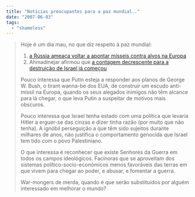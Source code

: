 ```yaml
---
title: "Notícias preocupantes para a paz mundial.."
date: "2007-06-03"
tags: 
  - "shameless"
---
```


> Hoje é um dia mau, no que diz respeito à paz mundial:  
> 
> 1. [a Rússia ameaça voltar a apontar mísseis contra alvos na Europa](http://ultimahora.publico.clix.pt/noticia.aspx?id=1295788&idCanal=undefined)
> 2. Ahmadinejar afirmou que [a contagem decrescente para a destruição de Israel já começou](http://ultimahora.publico.clix.pt/noticia.aspx?id=1295792&idCanal=undefined)  
>     
> 
> Pouco interessa que Putin esteja a responder aos planos de George W. Bush, o tirant wanna-be dos EUA, de construir um escudo anti-míssil na Europa, quando os seus alegados inimigos não têm alcance para lá chegar, o que leva Putin a suspeitar de motivos mais obscuros.  
>   
> Pouco interessa que Israel tenha estado com uma política que levaria Hitler a erguer-se das cinzas e dizer tinha razão (por muito que não tenha). A ignóbil perseguição a que têm sido sujeitos durante milhares de anos, não justifica o comportamento genocida que Israel tem tido com o povo Palestiniano.  
>   
> O que interessa é reconhecer que existe Senhores da Guerra em todos os campos ideológicos. Facínoras que se aproveitam dos sistemas político-socio-económicos menos favoráveis das terras em que vivem para chegar ao poder, e abusar, e fomentar a guerra.  
>   
> War-mongers de merda, quando é que serão substituídos por alguém interessado em melhorar o mundo?
